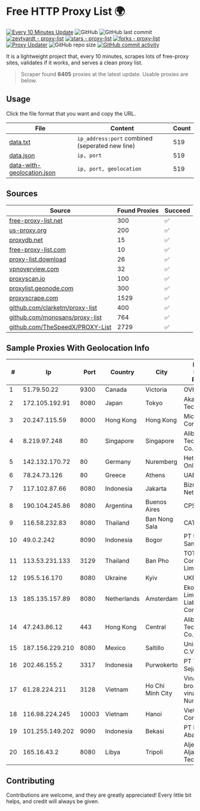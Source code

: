 
# Free HTTP Proxy List 🌍

[![Every 10 Minutes Update](https://github.com/mertguvencli/http-proxy-list/actions/workflows/main.yml/badge.svg?branch=main)](https://github.com/mertguvencli/http-proxy-list/actions/workflows/main.yml)
![GitHub](https://img.shields.io/github/license/mertguvencli/http-proxy-list)
![GitHub last commit](https://img.shields.io/github/last-commit/mertguvencli/http-proxy-list)
[![zevtyardt - proxy-list](https://img.shields.io/static/v1?label=zevtyardt&message=proxy-list&color=blue&logo=github)](https://github.com/zevtyardt/proxy-list "Go to GitHub repo")
[![stars - proxy-list](https://img.shields.io/github/stars/zevtyardt/proxy-list?style=social)](https://github.com/zevtyardt/proxy-list)
[![forks - proxy-list](https://img.shields.io/github/forks/zevtyardt/proxy-list?style=social)](https://github.com/zevtyardt/proxy-list)
[![Proxy Updater](https://github.com/zevtyardt/proxy-list/workflows/Proxy%20Updater/badge.svg)](https://github.com/zevtyardt/proxy-list/actions?query=workflow:"Proxy+Updater")
![GitHub repo size](https://img.shields.io/github/repo-size/zevtyardt/proxy-list)
[![GitHub commit activity](https://img.shields.io/github/commit-activity/m/zevtyardt/proxy-list?logo=commits)](https://github.com/zevtyardt/proxy-list/commits/main)

It is a lightweight project that, every 10 minutes, scrapes lots of free-proxy sites, validates if it works, and serves a clean proxy list.

> Scraper found **6405** proxies at the latest update. Usable proxies are below.

## Usage

Click the file format that you want and copy the URL.

|File|Content|Count|
|----|-------|-----|
|[data.txt](https://raw.githubusercontent.com/mertguvencli/http-proxy-list/main/proxy-list/data.txt)|`ip_address:port` combined (seperated new line)|519|
|[data.json](https://raw.githubusercontent.com/mertguvencli/http-proxy-list/main/proxy-list/data.json)|`ip, port`|519|
|[data-with-geolocation.json](https://raw.githubusercontent.com/mertguvencli/http-proxy-list/main/proxy-list/data-with-geolocation.json)|`ip, port, geolocation`|519|

## Sources

|Source|Found Proxies|Succeed|
|------|-------------|-------|
|[free-proxy-list.net](https://free-proxy-list.net)|300|✅|
|[us-proxy.org](https://www.us-proxy.org)|200|✅|
|[proxydb.net](http://proxydb.net)|15|✅|
|[free-proxy-list.com](https://free-proxy-list.com/?page=&port=&type%5B%5D=http&type%5B%5D=https&up_time=0&search=Search)|10|✅|
|[proxy-list.download](https://www.proxy-list.download/HTTP)|26|✅|
|[vpnoverview.com](https://vpnoverview.com/privacy/anonymous-browsing/free-proxy-servers)|32|✅|
|[proxyscan.io](https://www.proxyscan.io)|100|✅|
|[proxylist.geonode.com](https://proxylist.geonode.com/api/proxy-list?limit=300&page=1&sort_by=lastChecked&sort_type=desc&protocols=http,https)|300|✅|
|[proxyscrape.com](https://api.proxyscrape.com/v2/?request=displayproxies&protocol=http&timeout=10000&country=all&ssl=all&anonymity=all)|1529|✅|
|[github.com/clarketm/proxy-list](https://raw.githubusercontent.com/clarketm/proxy-list/master/proxy-list-raw.txt)|400|✅|
|[github.com/monosans/proxy-list](https://raw.githubusercontent.com/monosans/proxy-list/main/proxies/http.txt)|764|✅|
|[github.com/TheSpeedX/PROXY-List](https://raw.githubusercontent.com/TheSpeedX/PROXY-List/master/http.txt)|2729|✅|


## Sample Proxies With Geolocation Info

|#|Ip|Port|Country|City|Internet Service Provider|
|-|--|----|-------|----|-------------------------|
|1|51.79.50.22|9300|Canada|Victoria|OVH SAS|
|2|172.105.192.91|8080|Japan|Tokyo|Akamai Technologies|
|3|20.247.115.59|8000|Hong Kong|Hong Kong|Microsoft Corporation|
|4|8.219.97.248|80|Singapore|Singapore|Alibaba (US) Technology Co., Ltd.|
|5|142.132.170.72|80|Germany|Nuremberg|Hetzner Online GmbH|
|6|78.24.73.126|80|Greece|Athens|UAB Porenta|
|7|117.102.87.66|8080|Indonesia|Jakarta|Biznet Networks|
|8|190.104.245.86|8080|Argentina|Buenos Aires|CPS|
|9|116.58.232.83|8080|Thailand|Ban Nong Sala|CAT-BB|
|10|49.0.2.242|8090|Indonesia|Bogor|PT Usaha Adi Sanggoro|
|11|113.53.231.133|3129|Thailand|Ban Pho|TOT Public Company Limited|
|12|195.5.16.170|8080|Ukraine|Kyiv|UKRTELECOM|
|13|185.135.157.89|8080|Netherlands|Amsterdam|Ekotrans Limited Liability Company|
|14|47.243.86.12|443|Hong Kong|Central|Alibaba (US) Technology Co., Ltd.|
|15|187.156.229.210|8080|Mexico|Saltillo|Uninet S.A. de C.V.|
|16|202.46.155.2|3317|Indonesia|Purwokerto|PT Transdata Sejahtera|
|17|61.28.224.211|3128|Vietnam|Ho Chi Minh City|Vinadata broadcast via vinagame AS Number|
|18|116.98.224.245|10003|Vietnam|Hanoi|Viettel Corporation|
|19|101.255.149.202|9090|Indonesia|Bekasi|PT Remala Abadi|
|20|165.16.43.2|8080|Libya|Tripoli|Aljeel Aljadeed Technology|



## Contributing

Contributions are welcome, and they are greatly appreciated! Every
little bit helps, and credit will always be given.

